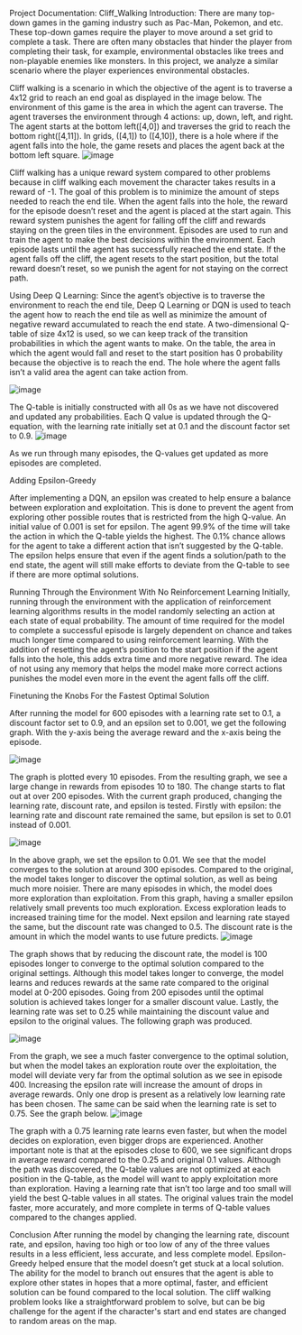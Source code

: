 Project Documentation: Cliff_Walking
Introduction:
There are many top-down games in the gaming industry such as Pac-Man, Pokemon, and etc.
These top-down games require the player to move around a set grid to complete a task. There are often many obstacles that hinder the player from completing their task, for example, environmental obstacles like trees and non-playable enemies like monsters. In this project, we
analyze a similar scenario where the player experiences environmental obstacles.


Cliff walking is a scenario in which the objective of the agent is to traverse a 4x12 grid to reach an end goal as displayed in the image below. The environment of this game is the area in which
the agent can traverse. The agent traverses the environment through 4 actions: up, down, left, and right. The agent starts at the bottom left([4,0]) and traverses the grid to reach the bottom right([4,11]). In grids, ([4,1]) to ([4,10]), there is a hole where if the agent falls into the hole, the game resets and places the agent back at the bottom left square.
 ![image](https://github.com/sainikhithamadireddy/Projects/assets/170833935/e24ffdae-8e6b-463a-8973-468cc19826aa)

Cliff walking has a unique reward system compared to other problems because in cliff walking each movement the character takes results in a reward of -1. The goal of this problem is to
minimize the amount of steps needed to reach the end tile. When the agent falls into the hole, the reward for the episode doesn’t reset and the agent is placed at the start again. This reward system punishes the agent for falling off the cliff and rewards staying on the green tiles in the environment. Episodes are used to run and train the agent to make the best decisions within the environment. Each episode lasts until the agent has successfully reached the end state. If the agent falls off the cliff, the agent resets to the start position, but the total reward doesn’t reset, so we punish the agent for not staying on the correct path.


Using Deep Q Learning:
Since the agent’s objective is to traverse the environment to reach the end tile, Deep Q Learning or DQN is used to teach the agent how to reach the end tile as well as minimize the amount of
negative reward accumulated to reach the end state. A two-dimensional Q-table of size 4x12 is used, so we can keep track of the transition probabilities in which the agent wants to make. On the table, the area in which the agent would fall and reset to the start position has 0 probability because the objective is to reach the end. The hole where the agent falls isn’t a valid area the agent can take action from.
 
 ![image](https://github.com/sainikhithamadireddy/Projects/assets/170833935/1a6e5fa8-40da-44bd-b744-dfc70f5deea7)




The Q-table is initially constructed with all 0s as we have not discovered and updated any probabilities. Each Q value is updated through the Q-equation, with the learning rate initially set at 0.1 and the discount factor set to 0.9.
![image](https://github.com/sainikhithamadireddy/Projects/assets/170833935/38e3f340-e12d-4887-86d6-26ceb5b5bffe)


As we run through many episodes, the Q-values get updated as more episodes are completed.
 
Adding Epsilon-Greedy

After implementing a DQN, an epsilon was created to help ensure a balance between exploration and exploitation. This is done to prevent the agent from exploring other possible routes that is restricted from the high Q-value. An initial value of 0.001 is set for epsilon. The agent 99.9% of the time will take the action in which the Q-table yields the highest. The 0.1% chance allows for the agent to take a different action that isn’t suggested by the Q-table. The epsilon helps ensure that even if the agent finds a solution/path to the end state, the agent will still make efforts to
deviate from the Q-table to see if there are more optimal solutions.


Running Through the Environment With No Reinforcement Learning
Initially, running through the environment with the application of reinforcement learning algorithms results in the model randomly selecting an action at each state of equal probability.
The amount of time required for the model to complete a successful episode is largely dependent on chance and takes much longer time compared to using reinforcement learning. With the addition of resetting the agent’s position to the start position if the agent falls into the hole, this adds extra time and more negative reward. The idea of not using any memory that helps the model make more correct actions punishes the model even more in the event the agent falls off
the cliff.
 
Finetuning the Knobs For the Fastest Optimal Solution

After running the model for 600 episodes with a learning rate set to 0.1, a discount factor set to 0.9, and an epsilon set to 0.001, we get the following graph. With the y-axis being the average reward and the x-axis being the episode.

![image](https://github.com/sainikhithamadireddy/Projects/assets/170833935/afadef89-86f0-4fc9-bf65-04203c827cb4)


The graph is plotted every 10 episodes. From the resulting graph, we see a large change in rewards from episodes 10 to 180. The change starts to flat out at over 200 episodes. With the current graph produced, changing the learning rate, discount rate, and epsilon is tested. Firstly with epsilon: the learning rate and discount rate remained the same, but epsilon is set to 0.01 instead of 0.001.
 
 ![image](https://github.com/sainikhithamadireddy/Projects/assets/170833935/72f2bde3-4bdf-4b5d-8dd3-1c2d0b39417b)


In the above graph, we set the epsilon to 0.01. We see that the model converges to the solution at around 300 episodes. Compared to the original, the model takes longer to discover the optimal solution, as well as being much more noisier. There are many episodes in which, the model does more exploration than exploitation. From this graph, having a smaller epsilon relatively small prevents too much exploration. Excess exploration leads to increased training time for the model. Next epsilon and learning rate stayed the same, but the discount rate was changed to 0.5. The discount rate is the amount in which the model wants to use future predicts.
 ![image](https://github.com/sainikhithamadireddy/Projects/assets/170833935/40b0b008-325d-4a9b-a598-7bf903c762bc)

 

The graph shows that by reducing the discount rate, the model is 100 episodes longer to converge to the optimal solution compared to the original settings. Although this model takes longer to
converge, the model learns and reduces rewards at the same rate compared to the original model at 0-200 episodes. Going from 200 episodes until the optimal solution is achieved takes longer
for a smaller discount value. Lastly, the learning rate was set to 0.25 while maintaining the discount value and epsilon to the original values. The following graph was produced.

 ![image](https://github.com/sainikhithamadireddy/Projects/assets/170833935/bdfb58f2-dbc6-4807-87b2-57e430764c47)


 

From the graph, we see a much faster convergence to the optimal solution, but when the model takes an exploration route over the exploitation, the model will deviate very far from the optimal solution as we see in episode 400. Increasing the epsilon rate will increase the amount of drops in average rewards. Only one drop is present as a relatively low learning rate has been chosen. The same can be said when the learning rate is set to 0.75. See the graph below.
![image](https://github.com/sainikhithamadireddy/Projects/assets/170833935/9749ff2e-150f-4a4f-9cd2-b0dcf6d2ec5d)

 
The graph with a 0.75 learning rate learns even faster, but when the model decides on exploration, even bigger drops are experienced. Another important note is that at the episodes close to 600, we see significant drops in average reward compared to the 0.25 and original 0.1
values. Although the path was discovered, the Q-table values are not optimized at each position in the Q-table, as the model will want to apply exploitation more than exploration. Having a learning rate that isn’t too large and too small will yield the best Q-table values in all states. The original values train the model faster, more accurately, and more complete in terms of Q-table values compared to the changes applied.





Conclusion
After running the model by changing the learning rate, discount rate, and epsilon, having too high or too low of any of the three values results in a less efficient, less accurate, and less
complete model. Epsilon-Greedy helped ensure that the model doesn’t get stuck at a local solution. The ability for the model to branch out ensures that the agent is able to explore other states in hopes that a more optimal, faster, and efficient solution can be found compared to the local solution. The cliff walking problem looks like a straightforward problem to solve, but can be big challenge for the agent if the character's start and end states are changed to random areas on the map.
